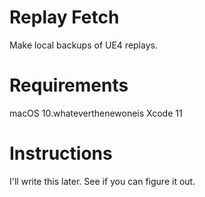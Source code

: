# Replay Fetch
Make local backups of UE4 replays.

# Requirements
macOS 10.whateverthenewoneis
Xcode 11

# Instructions
I'll write this later. See if you can figure it out.
